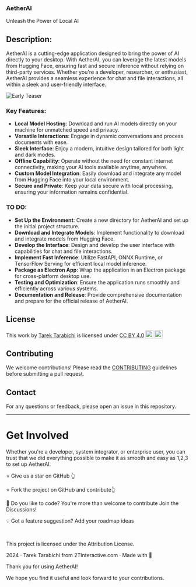 ### AetherAI
Unleash the Power of Local AI

## Description:
AetherAI is a cutting-edge application designed to bring the power of AI directly to your desktop. With AetherAI, you can leverage the latest models from Hugging Face, ensuring fast and secure inference without relying on third-party services. Whether you're a developer, researcher, or enthusiast, AetherAI provides a seamless experience for chat and file interactions, all within a sleek and user-friendly interface.

![Early Teaser](https://github.com/LebToki/AetherAI/assets/957618/c4655d1f-ef99-4977-9e42-71c72f4ef8cc)

### Key Features:
- **Local Model Hosting**: Download and run AI models directly on your machine for unmatched speed and privacy.
- **Versatile Interactions**: Engage in dynamic conversations and process documents with ease.
- **Sleek Interface**: Enjoy a modern, intuitive design tailored for both light and dark modes.
- **Offline Capability**: Operate without the need for constant internet connectivity, making your AI tools available anytime, anywhere.
- **Custom Model Integration**: Easily download and integrate any model from Hugging Face into your local environment.
- **Secure and Private**: Keep your data secure with local processing, ensuring your information remains confidential.

### TO DO:
- **Set Up the Environment**: Create a new directory for AetherAI and set up the initial project structure.
- **Download and Integrate Models**: Implement functionality to download and integrate models from Hugging Face.
- **Develop the Interface**: Design and develop the user interface with capabilities for chat and file interactions.
- **Implement Fast Inference**: Utilize FastAPI, ONNX Runtime, or TensorFlow Serving for efficient local model inference.
- **Package as Electron App**: Wrap the application in an Electron package for cross-platform desktop use.
- **Testing and Optimization**: Ensure the application runs smoothly and efficiently across various systems.
- **Documentation and Release**: Provide comprehensive documentation and prepare for the official release of AetherAI.

## License

<p xmlns:cc="http://creativecommons.org/ns#" >This work by <a rel="cc:attributionURL dct:creator" property="cc:attributionName" href="https://2tinteractive">Tarek Tarabichi</a> is licensed under <a href="http://creativecommons.org/licenses/by/4.0/?ref=chooser-v1" target="_blank" rel="license noopener noreferrer" style="display:inline-block;">CC BY 4.0<img style="height:22px!important;margin-left:3px;vertical-align:text-bottom;" src="https://mirrors.creativecommons.org/presskit/icons/cc.svg?ref=chooser-v1"><img style="height:22px!important;margin-left:3px;vertical-align:text-bottom;" src="https://mirrors.creativecommons.org/presskit/icons/by.svg?ref=chooser-v1"></a></p>

## Contributing

We welcome contributions! Please read the [CONTRIBUTING](CONTRIBUTING.md) guidelines before submitting a pull request.


## Contact

For any questions or feedback, please open an issue in this repository.

---
#  Get Involved
Whether you're a developer, system integrator, or enterprise user, you can trust that we did everything possible to make it as smooth and easy as 1,2,3 to set up AetherAI.

⭐ Give us a star on GitHub 👆

⭐ Fork the project on GitHub and contribute👆

🚀 Do you like to code? You're more than welcome to contribute Join the Discussions!

💡 Got a feature suggestion? Add your roadmap ideas

<br/>

This project is licensed under the Attribution License.

2024 · Tarek Tarabichi from 2TInteractive.com · Made with 💙

Thank you for using AetherAI!

We hope you find it useful and look forward to your contributions.

